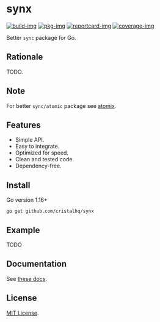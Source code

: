 # synx

[![build-img]][build-url]
[![pkg-img]][pkg-url]
[![reportcard-img]][reportcard-url]
[![coverage-img]][coverage-url]

Better `sync` package for Go.

## Rationale

TODO.

## Note

For better `sync/atomic` package see [atomix](https://github.com/cristalhq/atomix).

## Features

* Simple API.
* Easy to integrate.
* Optimized for speed.
* Clean and tested code.
* Dependency-free.

## Install

Go version 1.16+

```
go get github.com/cristalhq/synx
```

## Example

TODO

## Documentation

See [these docs][pkg-url].

## License

[MIT License](LICENSE).

[build-img]: https://github.com/cristalhq/synx/workflows/build/badge.svg
[build-url]: https://github.com/cristalhq/synx/actions
[pkg-img]: https://pkg.go.dev/badge/cristalhq/synx
[pkg-url]: https://pkg.go.dev/github.com/cristalhq/synx
[reportcard-img]: https://goreportcard.com/badge/cristalhq/synx
[reportcard-url]: https://goreportcard.com/report/cristalhq/synx
[coverage-img]: https://codecov.io/gh/cristalhq/synx/branch/main/graph/badge.svg
[coverage-url]: https://codecov.io/gh/cristalhq/synx
